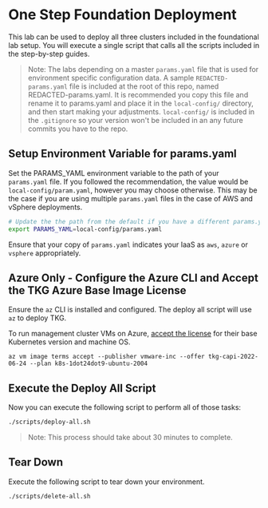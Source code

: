 # One Step Foundation Deployment

This lab can be used to deploy all three clusters included in the foundational lab setup.  You will execute a single script that calls all the scripts included in the step-by-step guides.  

>Note: The labs depending on a master `params.yaml` file that is used for environment specific configuration data.  A sample `REDACTED-params.yaml` file is included at the root of this repo, named REDACTED-params.yaml.  It is recommended you copy this file and rename it to params.yaml and place it in the `local-config/` directory, and then start making your adjustments.  `local-config/` is included in the `.gitignore` so your version won't be included in an any future commits you have to the repo.

## Setup Environment Variable for params.yaml

Set the PARAMS_YAML environment variable to the path of your `params.yaml` file.  If you followed the recommendation, the value would be `local-config/param.yaml`, however you may choose otherwise.  This may be the case if you are using multiple `params.yaml` files in the case of AWS and vSphere deployments.

```bash
# Update the the path from the default if you have a different params.yaml file name or location.
export PARAMS_YAML=local-config/params.yaml
```

Ensure that your copy of `params.yaml` indicates your IaaS as `aws`, `azure` or `vsphere` appropriately.

## Azure Only - Configure the Azure CLI and Accept the TKG Azure Base Image License

Ensure the `az` CLI is installed and configured. The deploy all script will use `az` to deploy TKG.

To run management cluster VMs on Azure, [accept the license](https://docs.vmware.com/en/VMware-Tanzu-Kubernetes-Grid/1.5/vmware-tanzu-kubernetes-grid-15/GUID-mgmt-clusters-azure.html#accept-the-base-image-license-4) for their base Kubernetes version and machine OS.

```
az vm image terms accept --publisher vmware-inc --offer tkg-capi-2022-06-24 --plan k8s-1dot24dot9-ubuntu-2004
```

## Execute the Deploy All Script

Now you can execute the following script to perform all of those tasks:

```bash
./scripts/deploy-all.sh
```

>Note: This process should take about 30 minutes to complete.

## Tear Down

Execute the following script to tear down your environment.

```bash
./scripts/delete-all.sh
```
